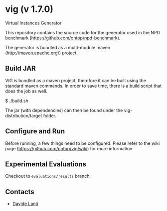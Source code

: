 vig (v 1.7.0)
===

Virtual Instances Generator

This repository contains the source code for the generator used in the NPD benchmark (https://github.com/ontop/npd-benchmark).

The generator is bundled as a multi-module maven (http://maven.apache.org/) project.

Build JAR
----

VIG is bundled as a maven project, therefore it can be built using the standard maven commands. In order to save time, there is a build script that does the job as well.

$ ./build.sh

The jar (with dependencies) can then be found under the vig-distribution/target folder.

Configure and Run
----
Before running, a few things need to be configured. Please refer to the wiki page (https://github.com/ontop/vig/wiki) for more information. 

Experimental Evaluations
----

Checkout to `evaluations/results` branch.

Contacts
----------

* [Davide Lanti](http://www.inf.unibz.it/~dlanti/)
